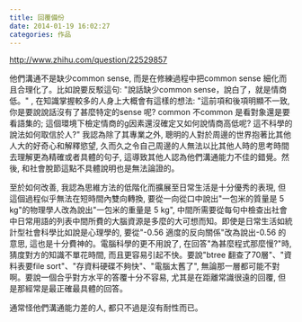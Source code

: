 ```yaml
---
title: 回覆備份
date: 2014-01-19 16:02:27
categories: 作品
---
```


<http://www.zhihu.com/question/22529857>  
  
  
他們溝通不是缺少common sense, 而是在修練過程中把common sense 細化而且合理化了。比如說要反駁這句: "說話缺少common sense，說白了，就是情商低。" , 在知識掌握較多的人身上大概會有這樣的想法: "這前項和後項明顯不一致, 你是要說說話沒有了甚麼特定的sense 呢? common 不common 是看對象還是要看語集的; 這個環境下檢定情商的g因素還沒確定又如何說情商高低呢? 這不科學的說法如何取信於人?" 我認為除了其專業之外, 聰明的人對於周邊的世界抱著比其他人大的好奇心和解釋慾望, 久而久之令自己周邊的人無法以比其他人時的思考時間去理解更為精確或者具體的句子, 這導致其他人認為他們溝通能力不佳的錯覺。然後, 和社會脫節這點不具體說明也是無法論證的。  
<div>  
</div><div>至於如何改善, 我認為思維方法的低階化而擴展至日常生活是十分優秀的表現, 但這個過程似乎無法在短時間內雙向轉換, 要從一向從口中說出"一包米的質量是 5 kg"的物理學人改為說出"一包米的重量是 5 kg", 中間所需要從每句中檢查出社會中日常用語的列表中間所費的大腦資源是多麼的大可想而知。即使是日常生活如統計型社會科學比如說是心理學的, 要從"-0.56 適度的反向關係"改為說出-0.56 的意思, 這也是十分費神的。電腦科學的更不用說了, 在回答"為甚麼程式那麼慢?"時, 猜度對方的知識不單花時間, 而且更容易引起不快。要說"btree 翻查了70層"、"資料表要file sort"、"存資料硬碟不夠快"、"電腦太舊了", 無論那一層都可能不對啊。要說一個合乎對方水平的答覆十分不容易, 尤其是在距離常識很遠的回覆, 但是那經常是最正確最具體的回答。  
  
通常怪他們溝通能力差的人, 都只不過是沒有耐性而已。</div>